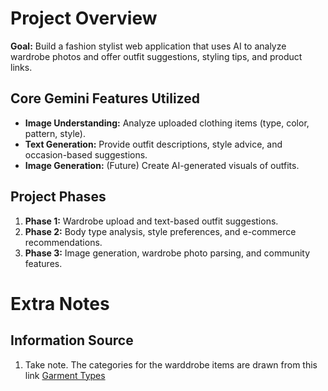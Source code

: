 # Project Overview

**Goal:** Build a fashion stylist web application that uses AI to analyze wardrobe photos and offer outfit suggestions, styling tips, and product links.

## Core Gemini Features Utilized
- **Image Understanding:** Analyze uploaded clothing items (type, color, pattern, style).
- **Text Generation:** Provide outfit descriptions, style advice, and occasion-based suggestions.
- **Image Generation:** (Future) Create AI-generated visuals of outfits.

## Project Phases
1. **Phase 1:** Wardrobe upload and text-based outfit suggestions.
2. **Phase 2:** Body type analysis, style preferences, and e-commerce recommendations.
3. **Phase 3:** Image generation, wardrobe photo parsing, and community features.

# Extra Notes
## Information Source
1. Take note. The categories for the warddrobe items are drawn from this link [Garment Types](https://modaknits.com/garment-types-overview-of-garment-styles-and-categories/)
